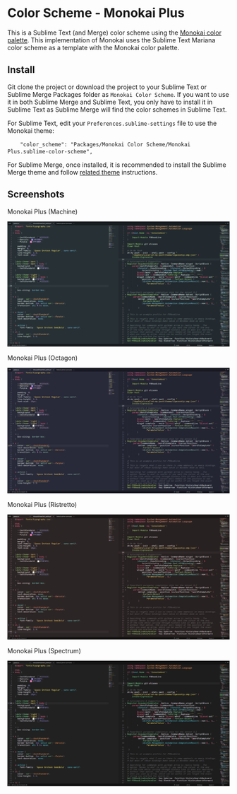 # Color Scheme - Monokai Plus

This is a Sublime Text (and Merge) color scheme using the [Monokai color palette](https://monokai.pro/sublime-text).
This implementation of Monokai uses the Sublime Text Mariana color scheme as a template with the Monokai color palette.

## Install

Git clone the project or download the project to your Sublime Text or Sublime Merge Packages folder as
`Monokai Color Scheme`. If you want to use it in both Sublime Merge and Sublime Text, you only have to install it in
Sublime Text as Sublime Merge will find the color schemes in Sublime Text.

For Sublime Text, edit your `Preferences.sublime-settings` file to use the Monokai theme:

```
    "color_scheme": "Packages/Monokai Color Scheme/Monokai Plus.sublime-color-scheme",
```

For Sublime Merge, once installed, it is recommended to install the Sublime Merge theme and follow [related theme](https://github.com/bitsper2nd/merge-monokai-theme) instructions.

## Screenshots

Monokai Plus (Machine)

![machine](screenshots/machine.png "Monokai Plus (Machine)")

Monokai Plus (Octagon)

![octagon](screenshots/octagon.png "Monokai Plus (Octagon)")

Monokai Plus (Ristretto)

![ristretto](screenshots/ristretto.png "Monokai Plus (Ristretto)")

Monokai Plus (Spectrum)

![spectrum](screenshots/spectrum.png "Monokai Plus (Spectrum)")